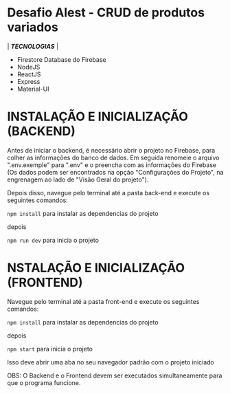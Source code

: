 # Desafio Alest - CRUD de produtos variados


| ***TECNOLOGIAS*** |  

  * Firestore Database do Firebase
  * NodeJS
  * ReactJS
  * Express 
  * Material-UI
  

# INSTALAÇÃO E INICIALIZAÇÃO (BACKEND)

Antes de iniciar o backend, é necessário abrir o projeto no Firebase, para
colher as informações do banco de dados. Em seguida renomeie o arquivo ".env.exemple" para ".env" e o preencha com as informações do Firebase (Os dados podem ser encontrados na opção "Configurações do Projeto", na engrenagem ao lado de "Visão Geral do projeto").

Depois disso, navegue pelo terminal até a pasta back-end e execute os seguintes comandos:

```npm install``` para instalar as dependencias do projeto 

depois

```npm run dev``` para inicia o projeto


# NSTALAÇÃO E INICIALIZAÇÃO (FRONTEND)

Navegue  pelo terminal até a pasta front-end e execute os seguintes comandos:  

```npm install``` para instalar as dependencias do projeto

depois

```npm start``` para inicia o projeto

Isso deve abrir uma aba no seu navegador padrão com o projeto iniciado

OBS: O Backend e o Frontend devem ser executados simultaneamente para que o programa funcione.
